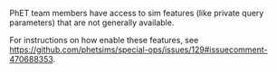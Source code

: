 PhET team members have access to sim features (like private query parameters) that are not generally available. 

For instructions on how enable these features, see https://github.com/phetsims/special-ops/issues/129#issuecomment-470688353.

